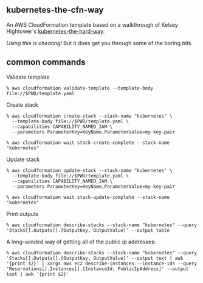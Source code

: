 kubernetes-the-cfn-way
----------------------

An AWS CloudFormation template based on a walkthrough of Kelsey Hightower's [kubernetes-the-hard-way](https://github.com/kelseyhightower/kubernetes-the-hard-way).

*Using this is cheating!* But it does get you through some of the boring bits.

## common commands

Validate template

```
% aws cloudformation validate-template --template-body file://$PWD/template.yaml

```

Create stack

```
% aws cloudformation create-stack --stack-name "kubernetes" \
  --template-body file://$PWD/template.yaml \
  --capabilities CAPABILITY_NAMED_IAM \
  --parameters ParameterKey=KeyName,ParameterValue=my-key-pair

% aws cloudformation wait stack-create-complete --stack-name "kubernetes"

```

Update stack

```
% aws cloudformation update-stack --stack-name "kubernetes" \
  --template-body file://$PWD/template.yaml \
  --capabilities CAPABILITY_NAMED_IAM \
  --parameters ParameterKey=KeyName,ParameterValue=my-key-pair

% aws cloudformation wait stack-update-complete --stack-name "kubernetes"

```

Print outputs

```
% aws cloudformation describe-stacks --stack-name "kubernetes" --query 'Stacks[].Outputs[].[OutputKey, OutputValue]' --output table

```

A long-winded way of getting all of the public ip addresses:

```
% aws cloudformation describe-stacks --stack-name "kubernetes" --query 'Stacks[].Outputs[].[OutputKey, OutputValue]' --output text | awk '{print $2}' | xargs aws ec2 describe-instances --instance-ids --query 'Reservations[].Instances[].[InstanceId, PublicIpAddress]' --output text | awk '{print $2}'

```
